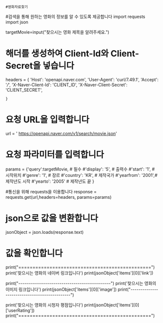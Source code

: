     #영화자료찾기

#검색을 통해 원하는 영화의 정보를 알 수 있도록 제공합니다
import requests
import json

targetMovie=input("찾으시는 영화 제목을 알려주세요.")

# 해더를 생성하여 Client-Id와 Client-Secret을 넣습니다

headers = {
'Host': 'openapi.naver.com',
'User-Agent': 'curl/7.49.1',
'Accept': '_/_',
'X-Naver-Client-Id': 'CLIENT_ID',
'X-Naver-Client-Secret': 'CLIENT_SECRET',

    }

# 요청 URL을 입력합니다

url = ' https://openapi.naver.com/v1/search/movie.json'

# 요청 파라미터를 입력합니다

params = {'query':targetMovie, # 필수
#'display': '5', # 출력수
#'start': '1', # 시작위치
#'genre': '1', # 장르
#'country': 'KR', # 제작국가
#'yearfrom': '2001',# 제작년도 시작
#'yearto': '2005' # 제작년도 끝
}

#통신을 위해 requests을 이용합니다
response = requests.get(url,headers=headers, params=params)

# json으로 값을 변환합니다

jsonObject = json.loads(response.text)

# 값을 확인합니다

print("===============================================")
print('찾으시는 영화의 네이버 링크입니다')
print(jsonObject['items'][0]['link'])

print("-----------------------------------------------")
print('찾으시는 영화의 이미지 링크입니다')
print(jsonObject['items'][0]['image'])
print("-----------------------------------------------")

print('찾으시는 영화의 시청자 평점입니다')
print(jsonObject['items'][0]['userRating'])
print("===============================================")
